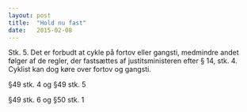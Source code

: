 ```yaml
---
layout: post
title:  "Hold nu fast"
date:   2015-02-08
---
```



Stk. 5. Det er forbudt at cykle på fortov eller gangsti, medmindre andet følger af de regler, der fastsættes af justitsministeren efter § 14, stk. 4. Cyklist kan dog køre over fortov og gangsti.

§49 stk. 4 og §49 stk. 5

§49 stk. 6 og §50 stk. 1
